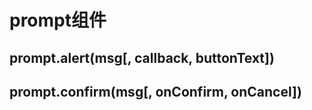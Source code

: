 # prompt组件


## prompt.alert(msg[, callback, buttonText])

## prompt.confirm(msg[, onConfirm, onCancel])